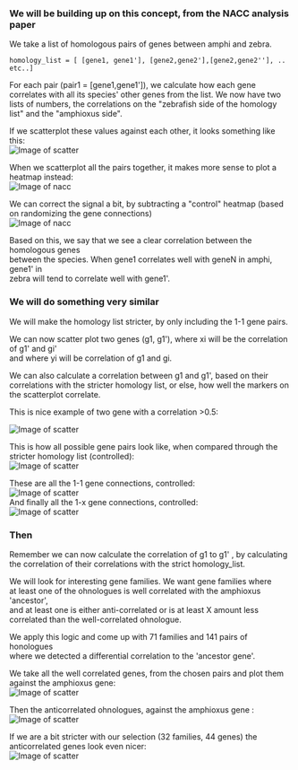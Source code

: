 
### We will be building up on this concept, from the NACC analysis paper

We take a list of homologous pairs of genes between amphi and zebra.    
    
    homology_list = [ [gene1, gene1'], [gene2,gene2'],[gene2,gene2''], .. etc..]    
    
For each pair (pair1 = [gene1,gene1']), we calculate how each gene
correlates with all its species' other genes from the list.
We now have two lists of numbers, the correlations on the 
"zebrafish side of the homology list" and the "amphioxus side".    

If we scatterplot these values against each other, it looks something like this:    
![Image of scatter](img/oto_scatter.png)

When we scatterplot all the pairs together, it makes more sense to plot a heatmap instead:    
![Image of nacc](img/nacc_hm.png)    
    
    
We can correct the signal a bit, by subtracting a "control" heatmap (based on randomizing the gene connections)    
![Image of nacc](img/nacc_hm_ctled.png)
    
        
Based on this, we say that we see a clear correlation between the homologous genes  
between the species. When gene1 correlates well with geneN in amphi, gene1' in  
zebra will tend to correlate well with gene1'.    
    
    
### We will do something very similar
We will make the homology list stricter, by only including the 1-1 gene pairs.    
    
We can now scatter plot two genes (g1, g1'), where xi will be the correlation of g1' and gi'  
and where yi will be correlation of g1 and gi.    
    
We can also calculate a correlation between g1 and g1', based on their correlations with
the stricter homology list, or else, how well the markers on the scatterplot correlate.    
    
This is nice example of two gene with a correlation >0.5:    
    
![Image of scatter](img/oto_scatter.png)

This is how all possible gene pairs look like, when compared through the stricter homology list (controlled):       
![Image of scatter](img/all_homologies_ctrled_heatmap.png)    
    
These are all the 1-1 gene connections, controlled:    
![Image of scatter](img/oto_gene_connections_ctrled_heatmap.png)    
And finally all the 1-x gene connections, controlled:    
![Image of scatter](img/otm_gene_connections_ctrled_heatmap.png)      
    
        
### Then  
Remember we can now calculate the correlation of g1 to g1' ,
by calculating the correlation of their correlations with the strict homology_list.    

We will look for interesting gene families. We want gene families where    
at least one of the ohnologues is well correlated with the amphioxus 'ancestor',    
and at least one is either anti-correlated or is at least X amount less    
correlated than the well-correlated ohnologue.    
    
We apply this logic and come up with 71 families and 141 pairs of honologues    
where we detected a differential correlation to the 'ancestor gene'.     
      
We take all the well correlated genes, from the chosen pairs and plot them against the amphioxus gene:   
![Image of scatter](img/loose_gf_correlated_genes.png)      

Then the anticorrelated ohnologues, against the amphioxus gene :   
![Image of scatter](img/loose_gf_non_correlated_genes.png)      
    
If we are a bit stricter with our selection (32 families, 44 genes) the anticorrelated genes look even nicer:   
![Image of scatter](img/strict_gf_non_correlated_genes.png)      



